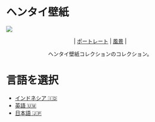 # ヘンタイ壁紙

![](https://github.com/filemjepang123/Wallpaper-Hentai/blob/main/wallpaper/img%201.jpg)

<p align="center">| <a href="https://github.com/filemjepang123/Wallpaper-Hentai/blob/main/portrait/">ポートレート</a> | <a href="https://github.com/filemjepang123/Wallpaper-Hentai/blob/main/wallpaper/">風景</a> |</p>

<p align="center">ヘンタイ壁紙コレクションのコレクション。</p>

# 言語を選択

- [インドネシア 🇮🇩](https://github.com/filemjepang/Wallpaper-Hentai/blob/main/README.md)
- [英語 🇺🇲]()
- [日本語 🇯🇵](https://github.com/filemjepang/Wallpaper-Hentai/blob/main/bahasa/jepang.md)
